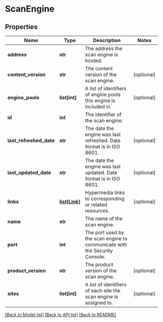 # ScanEngine

## Properties
Name | Type | Description | Notes
------------ | ------------- | ------------- | -------------
**address** | **str** | The address the scan engine is hosted. | 
**content_version** | **str** | The content version of the scan engine. | [optional] 
**engine_pools** | **list[int]** | A list of identifiers of engine pools this engine is included in. | [optional] 
**id** | **int** | The identifier of the scan engine. | 
**last_refreshed_date** | **str** | The date the engine was last refreshed. Date format is in ISO 8601. | [optional] 
**last_updated_date** | **str** | The date the engine was last updated. Date format is in ISO 8601. | [optional] 
**links** | [**list[Link]**](Link.md) | Hypermedia links to corresponding or related resources. | [optional] 
**name** | **str** | The name of the scan engine. | 
**port** | **int** | The port used by the scan engine to communicate with the Security Console. | 
**product_version** | **str** | The product version of the scan engine. | [optional] 
**sites** | **list[int]** | A list of identifiers of each site the scan engine is assigned to. | [optional] 

[[Back to Model list]](../README.md#documentation-for-models) [[Back to API list]](../README.md#documentation-for-api-endpoints) [[Back to README]](../README.md)


